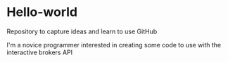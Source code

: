 # Hello-world
Repository to capture ideas and learn to use GitHub

I'm a novice programmer interested in creating some code to use with the interactive brokers API
